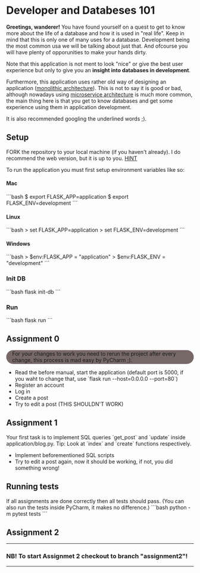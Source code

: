 <h1>Developer and Databeses 101</h1>

**Greetings, wanderer!** You have found yourself on a quest to get to know more about the life of a database and how it is used in "real life".
Keep in mind that this is only one of many uses for a database. Development being the most common usa we will be talking about just that. And ofcourse you will have plenty of opporunities to make your hands dirty. 

Note that this application is not ment to look "nice" or give the best user experience but only to give you an **insight into databases in development**.

Furthermore, this application uses rather old way of designing an application (<u>monolithic architecture</u>).
This is not to say it is good or bad, although nowadays using <u>microservice architecture</u> is much more common, the main thing here is that you get to know databases and get some experience using them in application development.

It is also recommended googling the underlined words ;).

<h2>Setup</h2>

FORK the repository to your local machine (if you haven't already). I do recommend the web version, but it is up to you.
<a href="https://docs.github.com/en/get-started/quickstart/fork-a-repo">HINT</a>

To run the application you must first setup environment variables like so:
<h4>Mac</h4>
```bash
$ export FLASK_APP=application
$ export FLASK_ENV=development
```

<h4>Linux</h4>
```bash
> set FLASK_APP=application
> set FLASK_ENV=development
```

<h4>Windows</h4>
```bash
> $env:FLASK_APP = "application"
> $env:FLASK_ENV = "development"
```

<h3>Init DB</h3>
```bash
flask init-db
```
<h3>Run</h3>
```bash
flask run
```

<h2>Assignment 0</h2>

<div style="background-color: rgba(82,63,63,0.78); padding: 0.1rem 1rem; border-radius: 20px">
For your changes to work you need to rerun the project after every change, this process is mad easy by PyCharm ;).
</div>

<ul>
 <li>Read the before manual, start the application 
 (default port is 5000, if you waht to change that, use `flask run --host=0.0.0.0 --port=80`)</li>
 <li>Register an account</li>
 <li>Log in</li>
 <li>Create a post</li>
 <li>Try to edit a post (THIS SHOULDN'T WORK)</li>
</ul>

<h2>Assignment 1</h2>
Your first task is to implement SQL queries `get_post` and `update` inside application/blog.py.
Tip: Look at `index` and `create` functions respectively.
<ul>
 <li>Implement beforementioned SQL scripts</li>
 <li>Try to edit a post again, now it should be working, if not, you did something wrong!</li>
</ul>

<h2>Running tests</h2>
If all assignments are done correctly then all tests should pass.
(You can also run the tests inside PyCharm, it makes no difference.)
```bash
 python -m pytest tests
```

<h2>Assignment 2</h2>
<hr>
<h3>NB! To start Assignmet 2 checkout to branch "assignment2"!</h3>
<hr>
